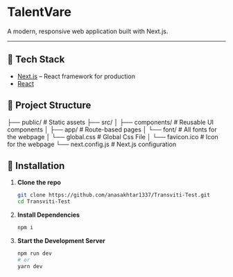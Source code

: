 # TalentVare

A modern, responsive web application built with Next.js.

---

## 🚀 Tech Stack

- [Next.js](https://nextjs.org/) – React framework for production
- [React](https://react.dev/)


## 📁 Project Structure

├── public/ # Static assets
├── src/ 
│ ├── components/ # Reusable UI components
│ ├── app/ # Route-based pages
│      └── font/ # All fonts for the webpage
│      └── global.css # Global Css File
│      └── favicon.ico # Icon for the webpage
└── next.config.js # Next.js configuration 


## 🔧 Installation

1. **Clone the repo**
   ```bash
   git clone https://github.com/anasakhtar1337/Transviti-Test.git
   cd Transviti-Test

2. **Install Dependencies**
    ```bash
    npm i

3. **Start the Development Server**
    ```bash
    npm run dev
    # or
    yarn dev